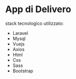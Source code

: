 <h1>App di Delivero</h1>
  <p>stack tecnologico utilizzato:</p>
  <ul>
    <li>Laravel</li>
    <li>Mysql</li>
    <li>Vuejs</li>
    <li>Axios</li>
    <li>Html</li>
    <li>Css</li>
    <li>Sass</li>
    <li>Bootstrap</li>
  </ul>
   
   
   <div class="container">
    <div class="row">
        <div class="col>
         <img width="200" alt="Schermata 2021-03-17 alle 16 52 44" src="https://user-images.githubusercontent.com/45883138/111501113-f998d200-8744-11eb-8f66-3e14176c5912.png">
      </div>
    </div>
</div>

